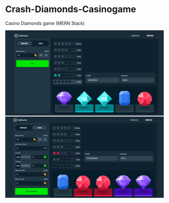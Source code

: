 # Crash-Diamonds-Casinogame
 Casino Diamonds game (MERN Stack)
 
<img  src="./diamonds1.png" />
<img  src="./diamonds2.png" />
